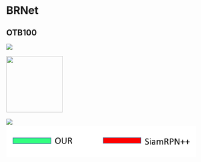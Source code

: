 # BRNet


## OTB100
![](https://github.com/s90210jacklen/BRNet/blob/main/GIrl2.gif)

<img src="https://your-image-url.type" width="150" height="150">


![](https://github.com/s90210jacklen/BRNet/blob/main/Sfood.gif)
![Label](https://github.com/s90210jacklen/BRNet/blob/main/label.png)
